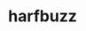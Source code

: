 ---
title: "harfbuzz"
layout: cache
categories: [package, develop]
meta: {"versions": ["10.0.1"], "compilers": ["gcc@=11.1.0", "gcc@=11.4.0"], "oss": ["ubuntu20.04", "ubuntu22.04"], "platforms": ["linux"], "targets": ["x86_64_v3"], "stacks": ["data-vis-sdk", "e4s", "root"], "num_specs": 15, "num_specs_by_stack": {"root": 15, "data-vis-sdk": 8, "e4s": 7}}
spec_details: [{"hash": "bd6mnp36nhjarbrhajcgus45ajuqvvof", "compiler": "gcc@=11.1.0", "versions": ["10.0.1"], "os": "ubuntu20.04", "platform": "linux", "target": "x86_64_v3", "variants": ["build_system=meson", "buildtype=release", "default_library=shared", "~graphite2", "~strip"], "stacks": ["root", "data-vis-sdk"], "size": "-", "tarball": "https://binaries.spack.io/develop/build_cache/linux-ubuntu20.04-x86_64_v3/gcc-11.1.0/harfbuzz-10.0.1/linux-ubuntu20.04-x86_64_v3-gcc-11.1.0-harfbuzz-10.0.1-bd6mnp36nhjarbrhajcgus45ajuqvvof.spack"}, {"hash": "jt6iammv5g5puzrik7uxsn6xf6su6p2m", "compiler": "gcc@=11.1.0", "versions": ["10.0.1"], "os": "ubuntu20.04", "platform": "linux", "target": "x86_64_v3", "variants": ["build_system=meson", "buildtype=release", "default_library=shared", "~graphite2", "~strip"], "stacks": ["root", "data-vis-sdk"], "size": "-", "tarball": "https://binaries.spack.io/develop/build_cache/linux-ubuntu20.04-x86_64_v3/gcc-11.1.0/harfbuzz-10.0.1/linux-ubuntu20.04-x86_64_v3-gcc-11.1.0-harfbuzz-10.0.1-jt6iammv5g5puzrik7uxsn6xf6su6p2m.spack"}, {"hash": "kro543t7kvbztst4lqym5etpfktbtrc7", "compiler": "gcc@=11.1.0", "versions": ["10.0.1"], "os": "ubuntu20.04", "platform": "linux", "target": "x86_64_v3", "variants": ["build_system=meson", "buildtype=release", "default_library=shared", "~graphite2", "~strip"], "stacks": ["root", "data-vis-sdk"], "size": "-", "tarball": "https://binaries.spack.io/develop/build_cache/linux-ubuntu20.04-x86_64_v3/gcc-11.1.0/harfbuzz-10.0.1/linux-ubuntu20.04-x86_64_v3-gcc-11.1.0-harfbuzz-10.0.1-kro543t7kvbztst4lqym5etpfktbtrc7.spack"}, {"hash": "dnt3glqalgnfj6ttpxf62m3lutjmyk3s", "compiler": "gcc@=11.1.0", "versions": ["10.0.1"], "os": "ubuntu20.04", "platform": "linux", "target": "x86_64_v3", "variants": ["build_system=meson", "buildtype=release", "default_library=shared", "~graphite2", "~strip"], "stacks": ["root", "data-vis-sdk"], "size": "-", "tarball": "https://binaries.spack.io/develop/build_cache/linux-ubuntu20.04-x86_64_v3/gcc-11.1.0/harfbuzz-10.0.1/linux-ubuntu20.04-x86_64_v3-gcc-11.1.0-harfbuzz-10.0.1-dnt3glqalgnfj6ttpxf62m3lutjmyk3s.spack"}, {"hash": "snb2qkwe53rsqlbsae2eltozbgocjile", "compiler": "gcc@=11.1.0", "versions": ["10.0.1"], "os": "ubuntu20.04", "platform": "linux", "target": "x86_64_v3", "variants": ["build_system=meson", "buildtype=release", "default_library=shared", "~graphite2", "~strip"], "stacks": ["root", "data-vis-sdk"], "size": "-", "tarball": "https://binaries.spack.io/develop/build_cache/linux-ubuntu20.04-x86_64_v3/gcc-11.1.0/harfbuzz-10.0.1/linux-ubuntu20.04-x86_64_v3-gcc-11.1.0-harfbuzz-10.0.1-snb2qkwe53rsqlbsae2eltozbgocjile.spack"}, {"hash": "dlaeoxd3cknhhxjnot3yayoajoxxpxjz", "compiler": "gcc@=11.1.0", "versions": ["10.0.1"], "os": "ubuntu20.04", "platform": "linux", "target": "x86_64_v3", "variants": ["build_system=meson", "buildtype=release", "default_library=shared", "~graphite2", "~strip"], "stacks": ["root", "data-vis-sdk"], "size": "-", "tarball": "https://binaries.spack.io/develop/build_cache/linux-ubuntu20.04-x86_64_v3/gcc-11.1.0/harfbuzz-10.0.1/linux-ubuntu20.04-x86_64_v3-gcc-11.1.0-harfbuzz-10.0.1-dlaeoxd3cknhhxjnot3yayoajoxxpxjz.spack"}, {"hash": "76zmvwj4ze7gpjn7fsyr2fwn24oj4oop", "compiler": "gcc@=11.1.0", "versions": ["10.0.1"], "os": "ubuntu20.04", "platform": "linux", "target": "x86_64_v3", "variants": ["build_system=meson", "buildtype=release", "default_library=shared", "~graphite2", "~strip"], "stacks": ["root", "data-vis-sdk"], "size": "-", "tarball": "https://binaries.spack.io/develop/build_cache/linux-ubuntu20.04-x86_64_v3/gcc-11.1.0/harfbuzz-10.0.1/linux-ubuntu20.04-x86_64_v3-gcc-11.1.0-harfbuzz-10.0.1-76zmvwj4ze7gpjn7fsyr2fwn24oj4oop.spack"}, {"hash": "5sstui2saviqcklli37k2rrw66lmqsru", "compiler": "gcc@=11.1.0", "versions": ["10.0.1"], "os": "ubuntu20.04", "platform": "linux", "target": "x86_64_v3", "variants": ["build_system=meson", "buildtype=release", "default_library=shared", "~graphite2", "~strip"], "stacks": ["root", "data-vis-sdk"], "size": "-", "tarball": "https://binaries.spack.io/develop/build_cache/linux-ubuntu20.04-x86_64_v3/gcc-11.1.0/harfbuzz-10.0.1/linux-ubuntu20.04-x86_64_v3-gcc-11.1.0-harfbuzz-10.0.1-5sstui2saviqcklli37k2rrw66lmqsru.spack"}, {"hash": "zv6snxzuafxnns6zy6bdor5obw5w3vyf", "compiler": "gcc@=11.4.0", "versions": ["10.0.1"], "os": "ubuntu22.04", "platform": "linux", "target": "x86_64_v3", "variants": ["build_system=meson", "buildtype=release", "default_library=shared", "~graphite2", "~strip"], "stacks": ["root", "e4s"], "size": "-", "tarball": "https://binaries.spack.io/develop/build_cache/linux-ubuntu22.04-x86_64_v3/gcc-11.4.0/harfbuzz-10.0.1/linux-ubuntu22.04-x86_64_v3-gcc-11.4.0-harfbuzz-10.0.1-zv6snxzuafxnns6zy6bdor5obw5w3vyf.spack"}, {"hash": "hgxhy7zs32csogqxipt7o7iwjiabtp43", "compiler": "gcc@=11.4.0", "versions": ["10.0.1"], "os": "ubuntu22.04", "platform": "linux", "target": "x86_64_v3", "variants": ["build_system=meson", "buildtype=release", "default_library=shared", "~graphite2", "~strip"], "stacks": ["root", "e4s"], "size": "-", "tarball": "https://binaries.spack.io/develop/build_cache/linux-ubuntu22.04-x86_64_v3/gcc-11.4.0/harfbuzz-10.0.1/linux-ubuntu22.04-x86_64_v3-gcc-11.4.0-harfbuzz-10.0.1-hgxhy7zs32csogqxipt7o7iwjiabtp43.spack"}, {"hash": "aygwohz2uqykh4imfip4k7gtufascvsv", "compiler": "gcc@=11.4.0", "versions": ["10.0.1"], "os": "ubuntu22.04", "platform": "linux", "target": "x86_64_v3", "variants": ["build_system=meson", "buildtype=release", "default_library=shared", "~graphite2", "~strip"], "stacks": ["root", "e4s"], "size": "-", "tarball": "https://binaries.spack.io/develop/build_cache/linux-ubuntu22.04-x86_64_v3/gcc-11.4.0/harfbuzz-10.0.1/linux-ubuntu22.04-x86_64_v3-gcc-11.4.0-harfbuzz-10.0.1-aygwohz2uqykh4imfip4k7gtufascvsv.spack"}, {"hash": "thwtj7oinad2hqyrurwluivlbjernqhp", "compiler": "gcc@=11.4.0", "versions": ["10.0.1"], "os": "ubuntu22.04", "platform": "linux", "target": "x86_64_v3", "variants": ["build_system=meson", "buildtype=release", "default_library=shared", "~graphite2", "~strip"], "stacks": ["root", "e4s"], "size": "-", "tarball": "https://binaries.spack.io/develop/build_cache/linux-ubuntu22.04-x86_64_v3/gcc-11.4.0/harfbuzz-10.0.1/linux-ubuntu22.04-x86_64_v3-gcc-11.4.0-harfbuzz-10.0.1-thwtj7oinad2hqyrurwluivlbjernqhp.spack"}, {"hash": "fnmnl224wdk5cccbrir73haipdkijh3s", "compiler": "gcc@=11.4.0", "versions": ["10.0.1"], "os": "ubuntu22.04", "platform": "linux", "target": "x86_64_v3", "variants": ["build_system=meson", "buildtype=release", "default_library=shared", "~graphite2", "~strip"], "stacks": ["root", "e4s"], "size": "-", "tarball": "https://binaries.spack.io/develop/build_cache/linux-ubuntu22.04-x86_64_v3/gcc-11.4.0/harfbuzz-10.0.1/linux-ubuntu22.04-x86_64_v3-gcc-11.4.0-harfbuzz-10.0.1-fnmnl224wdk5cccbrir73haipdkijh3s.spack"}, {"hash": "7kqn7akalxs3but554gwoeyimpkmdpvx", "compiler": "gcc@=11.4.0", "versions": ["10.0.1"], "os": "ubuntu22.04", "platform": "linux", "target": "x86_64_v3", "variants": ["build_system=meson", "buildtype=release", "default_library=shared", "~graphite2", "~strip"], "stacks": ["root", "e4s"], "size": "-", "tarball": "https://binaries.spack.io/develop/build_cache/linux-ubuntu22.04-x86_64_v3/gcc-11.4.0/harfbuzz-10.0.1/linux-ubuntu22.04-x86_64_v3-gcc-11.4.0-harfbuzz-10.0.1-7kqn7akalxs3but554gwoeyimpkmdpvx.spack"}, {"hash": "7xzi36tkbkbx6bpl3xajelms3t6mqyop", "compiler": "gcc@=11.4.0", "versions": ["10.0.1"], "os": "ubuntu22.04", "platform": "linux", "target": "x86_64_v3", "variants": ["build_system=meson", "buildtype=release", "default_library=shared", "~graphite2", "~strip"], "stacks": ["root", "e4s"], "size": "-", "tarball": "https://binaries.spack.io/develop/build_cache/linux-ubuntu22.04-x86_64_v3/gcc-11.4.0/harfbuzz-10.0.1/linux-ubuntu22.04-x86_64_v3-gcc-11.4.0-harfbuzz-10.0.1-7xzi36tkbkbx6bpl3xajelms3t6mqyop.spack"}]
---